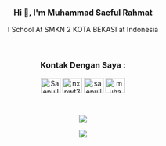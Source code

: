 <h3 align="center">Hi 👋, I'm Muhammad Saeful Rahmat</h1>
<p align="center">I School At SMKN 2 KOTA BEKASI at Indonesia</p>

<br>

<h3 align="center">Kontak Dengan Saya :</h3>
<p align="center"> 
  <a href="https://facebook.com/saepulID" target="blank"><img align="center"
      src="https://raw.githubusercontent.com/rahuldkjain/github-profile-readme-generator/master/src/images/icons/Social/facebook.svg"
      alt="SaepulID" height="30" width="40" /></a> 
  <a href="https://www.instagram.com/nxpwt30/channel/" target="blank"><img align="center"
      src="https://raw.githubusercontent.com/rahuldkjain/github-profile-readme-generator/master/src/images/icons/Social/instagram.svg"
      alt="nxpwt30" height="30" width="40" /></a> 
  <a href="https://www.hackerrank.com/saepull_id" target="blank"><img align="center"
      src="https://raw.githubusercontent.com/rahuldkjain/github-profile-readme-generator/master/src/images/icons/Social/hackerrank.svg"
      alt="saepull_id" height="30" width="40" /></a> 
 <a href="twitter.com/Msaeful81318761" target="blank"><img align="center"
      src="https://raw.githubusercontent.com/rahuldkjain/github-profile-readme-generator/master/src/images/icons/Social/twitter.svg"
      alt="muhammasaefulr" height="30" width="40" /></a> 
</p>

<br>





  <p align="center"><a href="https://github.com/muhammadsaefulr"><img src="https://github-readme-stats.vercel.app/api?username=muhammadsaefulr&show_icons=true&theme=radical"></a></p>
<p align="center"><a href="https://github.com/muhammadsaefulr"><img src="https://github-readme-stats.vercel.app/api/top-langs/?username=muhammadsaefulr&theme=radical&layout=compact"></a></p>
  


